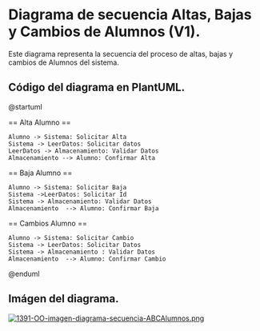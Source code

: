 # **Diagrama de secuencia Altas, Bajas y Cambios de Alumnos (V1).**

Este diagrama representa la secuencia del proceso de altas, bajas y cambios de Alumnos del sistema.

## Código del diagrama en PlantUML.

@startuml

== Alta Alumno ==

    Alumno -> Sistema: Solicitar Alta
    Sistema -> LeerDatos: Solicitar datos
    LeerDatos -> Almacenamiento: Validar Datos
    Almacenamiento --> Alumno: Confirmar Alta

== Baja Alumno ==

    Alumno -> Sistema: Solicitar Baja
    Sistema ->LeerDatos: Solicitar Id
    Sistema -> Almacenamiento: Validar Datos
    Almacenamiento  --> Alumno: Confirmar Baja

== Cambios Alumno ==

    Alumno -> Sistema: Solicitar Cambio
    Sistema -> LeerDatos: Solicitar Datos
    Sistema -> Almacenamiento : Validar Datos
    Almacenamiento  --> Alumno: Confirmar Cambio

@enduml

## Imágen del diagrama.
[![1391-OO-imagen-diagrama-secuencia-ABCAlumnos.png](https://i.postimg.cc/Gp0m1HV8/1391-OO-imagen-diagrama-secuencia-ABCAlumnos.png)](https://postimg.cc/ZWcS8KT4)
